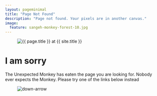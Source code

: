```yaml
---
layout: pageminimal
title: "Page Not Found"
description: "Page not found. Your pixels are in another canvas."
image:
  feature: sangeh-monkey-forest-10.jpg
---  
```

<figure>
<img src="{{ site.url }}/images/hmfaysal-404.jpg" alt="{{ page.title }} at {{ site.title }}">
</figure>
<div class="text-center">
<h1>I am sorry</h1>
<p>The Unexpected Monkey has eaten the page you are looking for.
Nobody ever expects the Monkey.
Please try one of the links below instead</p>
</div>
<figure>
<img src="{{ site.url }}/images/bg-arrow.png" alt="down-arrow">
</figure>
